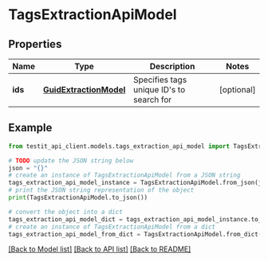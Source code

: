 # TagsExtractionApiModel


## Properties

Name | Type | Description | Notes
------------ | ------------- | ------------- | -------------
**ids** | [**GuidExtractionModel**](GuidExtractionModel.md) | Specifies tags unique ID&#39;s to search for | [optional] 

## Example

```python
from testit_api_client.models.tags_extraction_api_model import TagsExtractionApiModel

# TODO update the JSON string below
json = "{}"
# create an instance of TagsExtractionApiModel from a JSON string
tags_extraction_api_model_instance = TagsExtractionApiModel.from_json(json)
# print the JSON string representation of the object
print(TagsExtractionApiModel.to_json())

# convert the object into a dict
tags_extraction_api_model_dict = tags_extraction_api_model_instance.to_dict()
# create an instance of TagsExtractionApiModel from a dict
tags_extraction_api_model_from_dict = TagsExtractionApiModel.from_dict(tags_extraction_api_model_dict)
```
[[Back to Model list]](../README.md#documentation-for-models) [[Back to API list]](../README.md#documentation-for-api-endpoints) [[Back to README]](../README.md)


